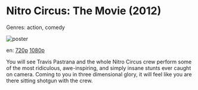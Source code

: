 # Nitro Circus: The Movie (2012)

Genres: action, comedy

![poster](http://image.tmdb.org/t/p/w500/158atB3JPFOJ75hUPsP0Nb7oYRN.jpg)

en:
  [720p](magnet:?xt=urn:btih:128681AF30336A7C87C670BE264E797933A26D26&tr=udp://glotorrents.pw:6969/announce&tr=udp://tracker.opentrackr.org:1337/announce&tr=udp://torrent.gresille.org:80/announce&tr=udp://tracker.openbittorrent.com:80&tr=udp://tracker.coppersurfer.tk:6969&tr=udp://tracker.leechers-paradise.org:6969&tr=udp://p4p.arenabg.ch:1337&tr=udp://tracker.internetwarriors.net:1337)
  [1080p](magnet:?xt=urn:btih:26B8A0C514EDA282D0192D6615EB6C1CC2B31ED0&tr=udp://glotorrents.pw:6969/announce&tr=udp://tracker.opentrackr.org:1337/announce&tr=udp://torrent.gresille.org:80/announce&tr=udp://tracker.openbittorrent.com:80&tr=udp://tracker.coppersurfer.tk:6969&tr=udp://tracker.leechers-paradise.org:6969&tr=udp://p4p.arenabg.ch:1337&tr=udp://tracker.internetwarriors.net:1337)
  


You will see Travis Pastrana and the whole Nitro Circus crew perform some of the most ridiculous, awe-inspiring, and simply insane stunts ever caught on camera. Coming to you in three dimensional glory, it will feel like you are there sitting shotgun with the crew.
